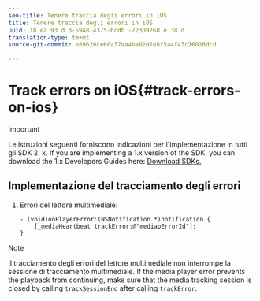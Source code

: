 ```yaml
---
seo-title: Tenere traccia degli errori in iOS
title: Tenere traccia degli errori in iOS
uuid: 18 ea 93 d 3-5948-4375-bcdb -72309268 e 38 d
translation-type: tm+mt
source-git-commit: e89620ce60a37aa4ba0207e8f5a4f43c76026dcd

---
```



# Track errors on iOS{#track-errors-on-ios}

>[!IMPORTANT]
>
>Le istruzioni seguenti forniscono indicazioni per l'implementazione in tutti gli SDK 2. x. If you are implementing a 1.x version of the SDK, you can download the 1.x Developers Guides here: [Download SDKs.](/help/sdk-implement/download-sdks.md)

## Implementazione del tracciamento degli errori

1. Errori del lettore multimediale:

   ```
   - (void)onPlayerError:(NSNotification *)notification { 
       [_mediaHeartbeat trackError:@"mediaoErrorId"]; 
   }
   ```

>[!NOTE]
>
>Il tracciamento degli errori del lettore multimediale non interrompe la sessione di tracciamento multimediale. If the media player error prevents the playback from continuing, make sure that the media tracking session is closed by calling `trackSessionEnd` after calling `trackError`.

